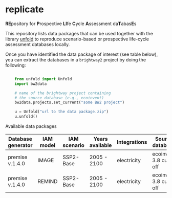 # replicate
**RE**pository for **P**rospective **LI**fe **C**ycle **A**ssessment da**T**abas**E**s

This repository lists data packages that can be used together with the library [unfold](https://github.com/polca/unfold) 
to reproduce scenario-based or prospective life-cycle assessment databases locally.

Once you have identified the data package of interest (see table below),
you can extract the databases in a `brightway2` project by doing the following:

```python

    from unfold import Unfold
    import bw2data

    # name of the brightway project containing 
    # the source database (e.g., ecoinvent)
    bw2data.projects.set_current("some BW2 project")

    u = Unfold("url to the data package.zip")
    u.unfold()

```

Available data packages

| Database generator | IAM model | IAM scenario | Years available | Integrations | Source database       | Url |
| ------------------ | --------- | ------------ | --------------- | ------------ | --------------------- |-----|
| premise v.1.4.0    | IMAGE     | SSP2-Base    | 2005 - 2100     | electricity  | ecoinvent 3.8 cut-off |     |
| premise v.1.4.0    | REMIND    | SSP2-Base    | 2005 - 2100     | electricity  | ecoinvent 3.8 cut-off |     |